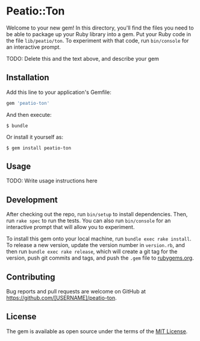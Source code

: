 # Peatio::Ton

Welcome to your new gem! In this directory, you'll find the files you need to be able to package up your Ruby library into a gem. Put your Ruby code in the file `lib/peatio/ton`. To experiment with that code, run `bin/console` for an interactive prompt.

TODO: Delete this and the text above, and describe your gem

## Installation

Add this line to your application's Gemfile:

```ruby
gem 'peatio-ton'
```

And then execute:

    $ bundle

Or install it yourself as:

    $ gem install peatio-ton

## Usage

TODO: Write usage instructions here

## Development

After checking out the repo, run `bin/setup` to install dependencies. Then, run `rake spec` to run the tests. You can also run `bin/console` for an interactive prompt that will allow you to experiment.

To install this gem onto your local machine, run `bundle exec rake install`. To release a new version, update the version number in `version.rb`, and then run `bundle exec rake release`, which will create a git tag for the version, push git commits and tags, and push the `.gem` file to [rubygems.org](https://rubygems.org).

## Contributing

Bug reports and pull requests are welcome on GitHub at https://github.com/[USERNAME]/peatio-ton.

## License

The gem is available as open source under the terms of the [MIT License](https://opensource.org/licenses/MIT).
